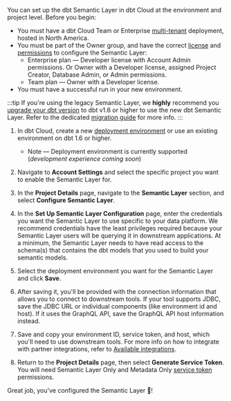 You can set up the dbt Semantic Layer in dbt Cloud at the environment and project level. Before you begin:

- You must have a dbt Cloud Team or Enterprise [multi-tenant](/docs/cloud/about-cloud/regions-ip-addresses) deployment, hosted in North America. 
- You must be part of the Owner group, and have the correct [license](/docs/cloud/manage-access/seats-and-users) and [permissions](/docs/cloud/manage-access/self-service-permissions) to configure the Semantic Layer:
    * Enterprise plan &mdash; Developer license with Account Admin permissions. Or Owner with a Developer license, assigned Project Creator, Database Admin, or Admin permissions.
    * Team plan &mdash; Owner with a Developer license.
- You must have a successful run in your new environment.

:::tip
If you're using the legacy Semantic Layer, we **highly** recommend you [upgrade your dbt version](/docs/dbt-versions/upgrade-core-in-cloud) to dbt v1.6 or higher to use the new dbt Semantic Layer. Refer to the dedicated [migration guide](/guides/migration/sl-migration) for more info.
:::

1. In dbt Cloud, create a new [deployment environment](/docs/deploy/deploy-environments#create-a-deployment-environment) or use an existing environment on dbt 1.6 or higher.
    * Note &mdash; Deployment environment is currently supported (_development experience coming soon_)

2. Navigate to **Account Settings** and select the specific project you want to enable the Semantic Layer for.

3. In the **Project Details** page, navigate to the **Semantic Layer** section, and select **Configure Semantic Layer**.

<Lightbox src="/img/docs/dbt-cloud/semantic-layer/new-sl-configure.jpg" width="60%" title="Semantic Layer section in the Project Details page"/>

4. In the **Set Up Semantic Layer Configuration** page, enter the credentials you want the Semantic Layer to use specific to your data platform. We recommend credentials have the least privileges required because your Semantic Layer users will be querying it in downstream applications. At a minimum, the Semantic Layer needs to have read access to the schema(s) that contains the dbt models that you used to build your semantic models.

<Lightbox src="/img/docs/dbt-cloud/semantic-layer/sl-configure-sl.jpg" width="45%" title="Enter the credentials you want the Semantic Layer to use specific to your data platform, and select the deployment environment."/>

5. Select the deployment environment you want for the Semantic Layer and click **Save**.

6. After saving it, you'll be provided with the connection information that allows you to connect to downstream tools. If your tool supports JDBC, save the JDBC URL or individual components (like environment id and host). If it uses the GraphQL API, save the GraphQL API host information instead.

<Lightbox src="/img/docs/dbt-cloud/semantic-layer/sl-configure-example.jpg" width="50%" title="After you configure the Semantic Layer, you'll be provided with the connection information to connect to you downstream tools." />

7. Save and copy your environment ID, service token, and host, which you'll need to use downstream tools. For more info on how to integrate with partner integrations, refer to [Available integrations](/docs/use-dbt-semantic-layer/avail-sl-integrations).

8. Return to the **Project Details** page, then select **Generate Service Token**.  You will need Semantic Layer Only and Metadata Only [service token](/docs/dbt-cloud-apis/service-tokens) permissions.



Great job, you've configured the Semantic Layer 🎉! 


